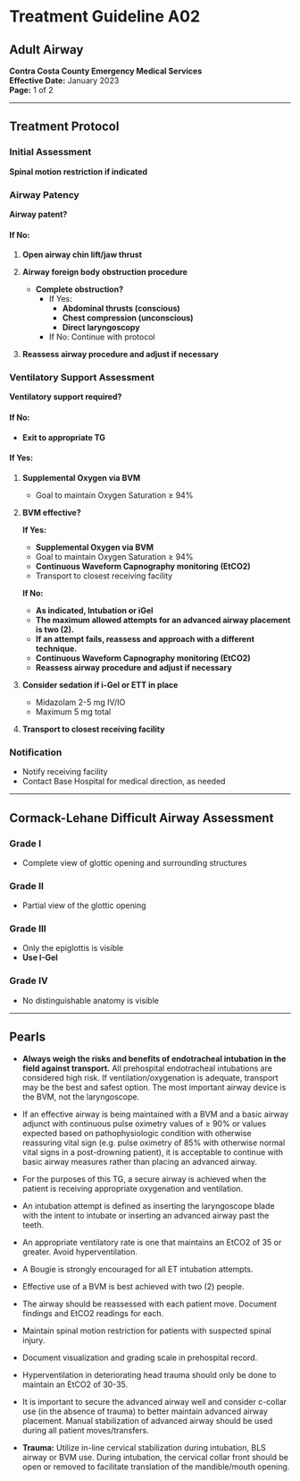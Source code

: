# Treatment Guideline A02
## Adult Airway

**Contra Costa County Emergency Medical Services**  
**Effective Date:** January 2023  
**Page:** 1 of 2

---

## Treatment Protocol

### Initial Assessment

**Spinal motion restriction if indicated**

### Airway Patency

**Airway patent?**

#### If No:
1. **Open airway chin lift/jaw thrust**

2. **Airway foreign body obstruction procedure**
   - **Complete obstruction?**
     - If Yes:
       - **Abdominal thrusts (conscious)**
       - **Chest compression (unconscious)**
       - **Direct laryngoscopy**
     - If No: Continue with protocol

3. **Reassess airway procedure and adjust if necessary**

### Ventilatory Support Assessment

**Ventilatory support required?**

#### If No:
- **Exit to appropriate TG**

#### If Yes:

1. **Supplemental Oxygen via BVM**
   - Goal to maintain Oxygen Saturation ≥ 94%

2. **BVM effective?**

   **If Yes:**
   - **Supplemental Oxygen via BVM**
   - Goal to maintain Oxygen Saturation ≥ 94%
   - **Continuous Waveform Capnography monitoring (EtCO2)**
   - Transport to closest receiving facility

   **If No:**
   - **As indicated, Intubation or iGel**
   - **The maximum allowed attempts for an advanced airway placement is two (2).**
   - **If an attempt fails, reassess and approach with a different technique.**
   - **Continuous Waveform Capnography monitoring (EtCO2)**
   - **Reassess airway procedure and adjust if necessary**

3. **Consider sedation if i-Gel or ETT in place**
   - Midazolam 2-5 mg IV/IO
   - Maximum 5 mg total

4. **Transport to closest receiving facility**

### Notification

- Notify receiving facility
- Contact Base Hospital for medical direction, as needed

---

## Cormack-Lehane Difficult Airway Assessment

### Grade I
- Complete view of glottic opening and surrounding structures

### Grade II
- Partial view of the glottic opening

### Grade III
- Only the epiglottis is visible
- **Use I-Gel**

### Grade IV
- No distinguishable anatomy is visible

---

## Pearls

- **Always weigh the risks and benefits of endotracheal intubation in the field against transport.** All prehospital endotracheal intubations are considered high risk. If ventilation/oxygenation is adequate, transport may be the best and safest option. The most important airway device is the BVM, not the laryngoscope.

- If an effective airway is being maintained with a BVM and a basic airway adjunct with continuous pulse oximetry values of ≥ 90% or values expected based on pathophysiologic condition with otherwise reassuring vital sign (e.g. pulse oximetry of 85% with otherwise normal vital signs in a post-drowning patient), it is acceptable to continue with basic airway measures rather than placing an advanced airway.

- For the purposes of this TG, a secure airway is achieved when the patient is receiving appropriate oxygenation and ventilation.

- An intubation attempt is defined as inserting the laryngoscope blade with the intent to intubate or inserting an advanced airway past the teeth.

- An appropriate ventilatory rate is one that maintains an EtCO2 of 35 or greater. Avoid hyperventilation.

- A Bougie is strongly encouraged for all ET intubation attempts.

- Effective use of a BVM is best achieved with two (2) people.

- The airway should be reassessed with each patient move. Document findings and EtCO2 readings for each.

- Maintain spinal motion restriction for patients with suspected spinal injury.

- Document visualization and grading scale in prehospital record.

- Hyperventilation in deteriorating head trauma should only be done to maintain an EtCO2 of 30-35.

- It is important to secure the advanced airway well and consider c-collar use (in the absence of trauma) to better maintain advanced airway placement. Manual stabilization of advanced airway should be used during all patient moves/transfers.

- **Trauma:** Utilize in-line cervical stabilization during intubation, BLS airway or BVM use. During intubation, the cervical collar front should be open or removed to facilitate translation of the mandible/mouth opening.

